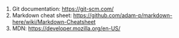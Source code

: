 1. Git documentation: https://git-scm.com/
1. Markdown cheat sheet: https://github.com/adam-p/markdown-here/wiki/Markdown-Cheatsheet
1. MDN: https://developer.mozilla.org/en-US/
